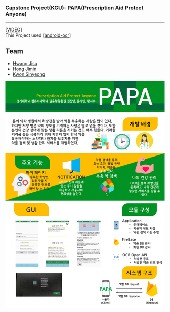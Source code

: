 ### Capstone Project(KGU)- PAPA(Prescription Aid Protect Anyone)   

---------------------
[[VIDEO](https://www.youtube.com/watch?v=O6UXFotvA4M)]   
This Project used [[android-ocr](https://github.com/rmtheis/android-ocr)]   

## Team
* [Hwang Jisu](https://github.com/yellowjs0304)
* [Hong Jimin](https://github.com/HONG808)
* [Kwon Sinyeong](https://github.com/4914925)   

![image](PAPA.png)
